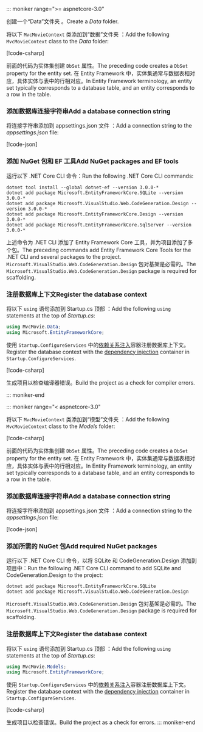 ::: moniker range=">= aspnetcore-3.0"

<a name="dc"></a>

<span data-ttu-id="47187-101">创建一个“Data”文件夹  。</span><span class="sxs-lookup"><span data-stu-id="47187-101">Create a *Data* folder.</span></span>

<span data-ttu-id="47187-102">将以下 `MvcMovieContext` 类添加到“数据”文件夹  ：</span><span class="sxs-lookup"><span data-stu-id="47187-102">Add the following `MvcMovieContext` class to the *Data* folder:</span></span>  

[!code-csharp[](~/tutorials/first-mvc-app/start-mvc/sample/MvcMovie3/zDocOnly/MvcMovieContext.cs?name=snippet)]

<span data-ttu-id="47187-103">前面的代码为实体集创建 `DbSet` 属性。</span><span class="sxs-lookup"><span data-stu-id="47187-103">The preceding code creates a `DbSet` property for the entity set.</span></span> <span data-ttu-id="47187-104">在 Entity Framework 中，实体集通常与数据表相对应，具体实体与表中的行相对应。</span><span class="sxs-lookup"><span data-stu-id="47187-104">In Entity Framework terminology, an entity set typically corresponds to a database table, and an entity corresponds to a row in the table.</span></span>

<a name="cs"></a>

### <a name="add-a-database-connection-string"></a><span data-ttu-id="47187-105">添加数据库连接字符串</span><span class="sxs-lookup"><span data-stu-id="47187-105">Add a database connection string</span></span>

<span data-ttu-id="47187-106">将连接字符串添加到 appsettings.json 文件  ：</span><span class="sxs-lookup"><span data-stu-id="47187-106">Add a connection string to the *appsettings.json* file:</span></span>

[!code-json[](~/tutorials/first-mvc-app/start-mvc/sample/MvcMovie3/appsettings_SQLite.json?highlight=10-12)]

### <a name="add-nuget-packages-and-ef-tools"></a><span data-ttu-id="47187-107">添加 NuGet 包和 EF 工具</span><span class="sxs-lookup"><span data-stu-id="47187-107">Add NuGet packages and EF tools</span></span>

<span data-ttu-id="47187-108">运行以下 .NET Core CLI 命令：</span><span class="sxs-lookup"><span data-stu-id="47187-108">Run the following .NET Core CLI commands:</span></span>

```dotnetcli
dotnet tool install --global dotnet-ef --version 3.0.0-*
dotnet add package Microsoft.EntityFrameworkCore.SQLite --version 3.0.0-*
dotnet add package Microsoft.VisualStudio.Web.CodeGeneration.Design --version 3.0.0-*
dotnet add package Microsoft.EntityFrameworkCore.Design --version 3.0.0-*
dotnet add package Microsoft.EntityFrameworkCore.SqlServer --version 3.0.0-*
```

<span data-ttu-id="47187-109">上述命令为 .NET CLI 添加了 Entity Framework Core 工具，并为项目添加了多个包。</span><span class="sxs-lookup"><span data-stu-id="47187-109">The preceding commands add Entity Framework Core Tools for the .NET CLI and several packages to the project.</span></span> <span data-ttu-id="47187-110">`Microsoft.VisualStudio.Web.CodeGeneration.Design` 包对基架是必需的。</span><span class="sxs-lookup"><span data-stu-id="47187-110">The `Microsoft.VisualStudio.Web.CodeGeneration.Design` package is required for scaffolding.</span></span>

<a name="reg"></a>

### <a name="register-the-database-context"></a><span data-ttu-id="47187-111">注册数据库上下文</span><span class="sxs-lookup"><span data-stu-id="47187-111">Register the database context</span></span>

<span data-ttu-id="47187-112">将以下 `using` 语句添加到 Startup.cs 顶部  ：</span><span class="sxs-lookup"><span data-stu-id="47187-112">Add the following `using` statements at the top of *Startup.cs*:</span></span>

```csharp
using MvcMovie.Data;
using Microsoft.EntityFrameworkCore;
```

<span data-ttu-id="47187-113">使用 `Startup.ConfigureServices` 中的[依赖关系注入](xref:fundamentals/dependency-injection)容器注册数据库上下文。</span><span class="sxs-lookup"><span data-stu-id="47187-113">Register the database context with the [dependency injection](xref:fundamentals/dependency-injection) container in `Startup.ConfigureServices`.</span></span>

[!code-csharp[](~/tutorials/first-mvc-app/start-mvc/sample/MvcMovie3/Startup.cs?name=snippet_UseSqlite&highlight=6-7)]

<span data-ttu-id="47187-114">生成项目以检查编译器错误。</span><span class="sxs-lookup"><span data-stu-id="47187-114">Build the project as a check for compiler errors.</span></span>

::: moniker-end

::: moniker range="< aspnetcore-3.0"

<span data-ttu-id="47187-115">将以下 `MvcMovieContext` 类添加到“模型”文件夹  ：</span><span class="sxs-lookup"><span data-stu-id="47187-115">Add the following `MvcMovieContext` class to the *Models* folder:</span></span>  

[!code-csharp[](~/tutorials/first-mvc-app/start-mvc/sample/MvcMovie22/Data/MvcMovieContext.cs)]

<span data-ttu-id="47187-116">前面的代码为实体集创建 `DbSet` 属性。</span><span class="sxs-lookup"><span data-stu-id="47187-116">The preceding code creates a `DbSet` property for the entity set.</span></span> <span data-ttu-id="47187-117">在 Entity Framework 中，实体集通常与数据表相对应，具体实体与表中的行相对应。</span><span class="sxs-lookup"><span data-stu-id="47187-117">In Entity Framework terminology, an entity set typically corresponds to a database table, and an entity corresponds to a row in the table.</span></span>

<a name="cs"></a>

### <a name="add-a-database-connection-string"></a><span data-ttu-id="47187-118">添加数据库连接字符串</span><span class="sxs-lookup"><span data-stu-id="47187-118">Add a database connection string</span></span>

<span data-ttu-id="47187-119">将连接字符串添加到 appsettings.json 文件  ：</span><span class="sxs-lookup"><span data-stu-id="47187-119">Add a connection string to the *appsettings.json* file:</span></span>

[!code-json[](~/tutorials/razor-pages/razor-pages-start/sample/RazorPagesMovie/appsettings_SQLite.json?highlight=8-10)]

### <a name="add-required-nuget-packages"></a><span data-ttu-id="47187-120">添加所需的 NuGet 包</span><span class="sxs-lookup"><span data-stu-id="47187-120">Add required NuGet packages</span></span>

<span data-ttu-id="47187-121">运行以下 .NET Core CLI 命令，以将 SQLite 和 CodeGeneration.Design 添加到项目中：</span><span class="sxs-lookup"><span data-stu-id="47187-121">Run the following .NET Core CLI command to add SQLite and CodeGeneration.Design  to the project:</span></span>

```dotnetcli
dotnet add package Microsoft.EntityFrameworkCore.SQLite
dotnet add package Microsoft.VisualStudio.Web.CodeGeneration.Design
```

<span data-ttu-id="47187-122">`Microsoft.VisualStudio.Web.CodeGeneration.Design` 包对基架是必需的。</span><span class="sxs-lookup"><span data-stu-id="47187-122">The `Microsoft.VisualStudio.Web.CodeGeneration.Design` package is required for scaffolding.</span></span>

<a name="reg"></a>

### <a name="register-the-database-context"></a><span data-ttu-id="47187-123">注册数据库上下文</span><span class="sxs-lookup"><span data-stu-id="47187-123">Register the database context</span></span>

<span data-ttu-id="47187-124">将以下 `using` 语句添加到 Startup.cs 顶部  ：</span><span class="sxs-lookup"><span data-stu-id="47187-124">Add the following `using` statements at the top of *Startup.cs*:</span></span>

```csharp
using MvcMovie.Models;
using Microsoft.EntityFrameworkCore;
```

<span data-ttu-id="47187-125">使用 `Startup.ConfigureServices` 中的[依赖关系注入](xref:fundamentals/dependency-injection)容器注册数据库上下文。</span><span class="sxs-lookup"><span data-stu-id="47187-125">Register the database context with the [dependency injection](xref:fundamentals/dependency-injection) container in `Startup.ConfigureServices`.</span></span>

[!code-csharp[](~/tutorials/first-mvc-app/start-mvc/sample/MvcMovie22/Startup.cs?name=snippet_UseSqlite&highlight=11-12)]

<span data-ttu-id="47187-126">生成项目以检查错误。</span><span class="sxs-lookup"><span data-stu-id="47187-126">Build the project as a check for errors.</span></span>
::: moniker-end